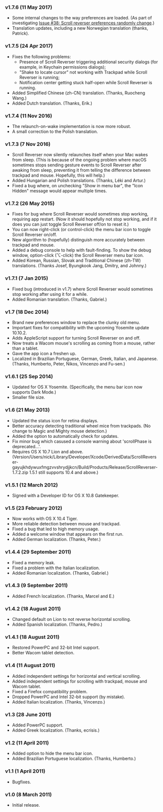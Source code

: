 ### v1.7.6 (11 May 2017)

* Some internal changes to the way preferences are loaded. (As part of investigating [Issue #38: Scroll reverser preferences randomly change](https://github.com/pilotmoon/Scroll-Reverser/issues/38).)
* Translation updates, including a new Norwegian translation (thanks, Patrick).

### v1.7.5 (24 Apr 2017)

* Fixes the following problems:
    * Presence of Scroll Reverser triggering additional security dialogs (for example, in Keychain permissions dialogs); 
    * "Shake to locate cursor" not working with Trackpad while Scroll Reverser is running;
    * Notification center getting stuck half-open while Scroll Reverser is running.
* Added Simplified Chinese (zh-CN) translation. (Thanks, Ruocheng Wang.)
* Added Dutch translation. (Thanks, Erik.)

### v1.7.4 (11 Nov 2016)

* The relaunch-on-wake implementation is now more robust.
* A small correction to the Polish translation.

### v1.7.3 (7 Nov 2016)

* Scroll Reverser now silently relaunches itself when your Mac wakes from sleep. (This is because of the ongoing problem where macOS sometimes stops sending gesture events to Scroll Reverser after awaking from sleep, preventing it from telling the difference between trackpad and mouse. Hopefully, this will help.)
* Added Hungarian and Polish translations. (Thanks, Léki and Artur.)
* Fixed a bug where, on unchecking "Show in menu bar", the "Icon Hidden" message would appear multiple times.

### v1.7.2 (26 May 2015)

* Fixes for bug where Scroll Reverser would sometimes stop working, requiring app restart. (Now it should hopefully not stop working, and if it does you can just toggle Scroll Reverser off/on to reset it.)
* You can now right-click (or control-click) the menu bar icon to toggle Scroll Reverser on/off.
* New algorithm to (hopefully) distinguish more accurately between trackpad and mouse.
* Added a debug console to help with fault-finding. To show the debug window, option-click (⌥-click) the Scroll Reverser menu bar icon.
* Added Korean, Russian, Slovak and Traditional Chinese (zh-TW) translations. (Thanks Josef, Byungkook Jang, Dmitry, and Johnny.)

### v1.7.1 (7 Jan 2015)

* Fixed bug (introduced in v1.7) where Scroll Reverser would sometimes stop working after using it for a while.
* Added Romanian translation. (Thanks, Gabriel.)

### v1.7 (18 Dec 2014)

* Brand new preferences window to replace the clunky old menu.
* Important fixes for compatibility with the upcoming Yosemite update 10.10.2.
* Adds AppleScript support for turning Scroll Reverser on and off.
* Now treats a Wacom mouse's scrolling as coming from a mouse, rather than a tablet.
* Gave the app icon a freshen up.
* Localized in Brazilian Portuguese, German, Greek, Italian, and Japanese. (Thanks, Humberto, Peter, Nikos, Vincenzo and Fu-sen.)

### v1.6.1 (25 Sep 2014)

* Updated for OS X Yosemite. (Specifically, the menu bar icon now supports Dark Mode.)
* Smaller file size.

### v1.6 (21 May 2013)

* Updated the status icon for retina displays.
* Better accuracy detecting traditional wheel mice from trackpads. (No change to Magic and Mighty mouse detection.)
* Added the option to automatically check for updates.
* Fix minor bug which casused a console warning about 'scrollPhase is deprecated...'.
* Requires OS X 10.7 Lion and above. (Version/Users/nick/Library/Developer/Xcode/DerivedData/ScrollReverser-gayujkhdywuxfmgzvvshrydjjkcn/Build/Products/Release/ScrollReverser-1.7.2.zip 1.5.1 still supports 10.4 and above.)

### v1.5.1 (12 March 2012)

* Signed with a Developer ID for OS X 10.8 Gatekeeper.

### v1.5 (23 February 2012)

* Now works with OS X 10.4 Tiger.
* More reliable detection between mouse and trackpad.
* Fixed a bug that led to high memory usage.
* Added a welcome window that appears on the first run.
* Added German localization. (Thanks, Peter.)

### v1.4.4 (29 September 2011)

* Fixed a memory leak.
* Fixed a problem with the Italian localization.
* Added Romanian localization. (Thanks, Gabriel.)

### v1.4.3 (9 September 2011)

* Added French localization. (Thanks, Marcel and E.)

### v1.4.2 (18 August 2011)

* Changed default on Lion to not reverse horizontal scrolling.
* Added Spanish localization. (Thanks, Pedro.)

### v1.4.1 (18 August 2011)

* Restored PowerPC and 32-bit Intel support.
* Better Wacom tablet detection.

### v1.4 (11 August 2011)

* Added independent settings for horizontal and vertical scrolling.
* Added independent settings for scrolling with trackpad, mouse and Wacom tablet.
* Fixed a Firefox compatibility problem.
* Dropped PowerPC and Intel 32-bit support (by mistake).
* Added Italian localization. (Thanks, Vincenzo.)

### v1.3 (28 June 2011)

* Added PowerPC support.
* Added Greek localization. (Thanks, ecrisis.)

### v1.2 (11 April 2011)

* Added option to hide the menu bar icon.
* Added Brazilian Portuguese localization. (Thanks, Humberto.)

### v1.1 (1 April 2011)

* Bugfixes.

### v1.0 (8 March 2011)

* Initial release.
